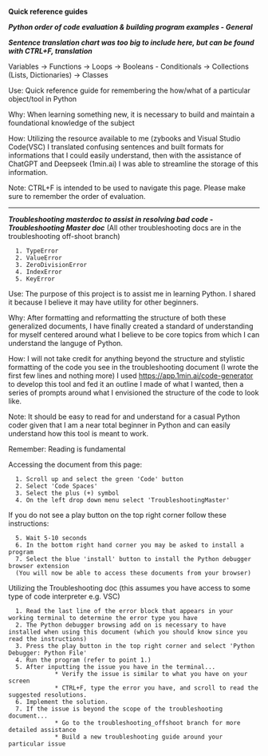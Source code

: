 **Quick reference guides**

***Python order of code evaluation & building program examples - General***

***Sentence translation chart was too big to include here, but can be found with CTRL+F, translation***

Variables → Functions → Loops → Booleans - Conditionals → Collections (Lists, Dictionaries) → Classes

Use: Quick reference guide for remembering the how/what of a particular object/tool in Python

Why: When learning something new, it is necessary to build and maintain a foundational knowledge of the subject

How: Utilizing the resource available to me (zybooks and Visual Studio Code(VSC) I translated confusing sentences and built formats for informations that I could easily
understand, then with the assistance of ChatGPT and Deepseek (1min.ai) I was able to streamline the storage of this information.

Note: 
CTRL+F is intended to be used to navigate this page. 
Please make sure to remember the order of evaluation.

---------------------------------------------------------------------------------------------------------------------
***Troubleshooting masterdoc to assist in resolving bad code - Troubleshooting Master doc***
(All other troubleshooting docs are in the troubleshooting off-shoot branch)
    
      1. TypeError
      2. ValueError
      3. ZeroDivisionError
      4. IndexError
      5. KeyError

Use: The purpose of this project is to assist me in learning Python. I shared it because I believe it may have utility for other beginners.

Why: After formatting and reformatting the structure of both these generalized documents, I have finally created a standard of understanding for myself centered around what I believe to be core topics from which I can understand the languge of Python.

How: I will not take credit for anything beyond the structure and stylistic formatting of the code you see in the troubleshooting document (I wrote the first few lines and nothing more) I used https://app.1min.ai/code-generator to develop this tool and fed it an outline I made of what I wanted, then a series of prompts around what I envisioned the structure of the code to look like.

Note: It should be easy to read for and understand for a casual Python coder given that I am a near total beginner in Python and can easily understand how this tool is meant to work.

Remember: Reading is fundamental

Accessing the document from this page:
    
      1. Scroll up and select the green 'Code' button
      2. Select 'Code Spaces'
      3. Select the plus (+) symbol
      4. On the left drop down menu select 'TroubleshootingMaster'

If you do not see a play button on the top right corner follow these instructions:
      
      5. Wait 5-10 seconds
      6. In the bottom right hand corner you may be asked to install a program
      7. Select the blue 'install' button to install the Python debugger browser extension
      (You will now be able to access these documents from your browser)


Utilizing the Troubleshooting doc (this assumes you have access to some type of code interpreter e.g. VSC)
     
      1. Read the last line of the error block that appears in your working terminal to determine the error type you have
      2. The Python debugger browsing add on is necessary to have installed when using this document (which you should know since you read the instructions)
      3. Press the play button in the top right corner and select 'Python Debugger: Python File'
      4. Run the program (refer to point 1.)
      5. After inputting the issue you have in the terminal...
                 * Verify the issue is similar to what you have on your screen
                 * CTRL+F, type the error you have, and scroll to read the suggested resolutions.
      6. Implement the solution.
      7. If the issue is beyond the scope of the troubleshooting document...
                 * Go to the troubleshooting_offshoot branch for more detailed assistance
                 * Build a new troubleshooting guide around your particular issue



